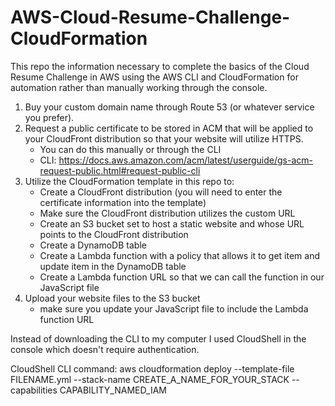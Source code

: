 # AWS-Cloud-Resume-Challenge-CloudFormation
This repo the information necessary to complete the basics of the Cloud Resume Challenge in AWS using the AWS CLI and CloudFormation for automation rather than manually working through the console. 

1. Buy your custom domain name through Route 53 (or whatever service you prefer).
2. Request a public certificate to be stored in ACM that will be applied to your CloudFront distribution so that your website will utilize HTTPS.
   - You can do this manually or through the CLI
   - CLI:
     https://docs.aws.amazon.com/acm/latest/userguide/gs-acm-request-public.html#request-public-cli
3. Utilize the CloudFormation template in this repo to:
   - Create a CloudFront distribution (you will need to enter the certificate information into the template)
   - Make sure the CloudFront distribution utilizes the custom URL 
   - Create an S3 bucket set to host a static website and whose URL points to the CloudFront distribution
   - Create a DynamoDB table
   - Create a Lambda function with a policy that allows it to get item and update item in the DynamoDB table
   - Create a Lambda function URL so that we can call the function in our JavaScript file
4. Upload your website files to the S3 bucket
   - make sure you update your JavaScript file to include the Lambda function URL

Instead of downloading the CLI to my computer I used CloudShell in the console which doesn't require authentication. 

CloudShell CLI command: aws cloudformation deploy --template-file FILENAME.yml --stack-name CREATE_A_NAME_FOR_YOUR_STACK --capabilities CAPABILITY_NAMED_IAM
